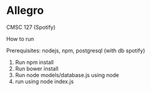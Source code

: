 # Allegro

CMSC 127 (Spotify) 

How to run

Prerequisites: nodejs, npm, postgresql (with db spotify)

1. Run npm install
2. Run bower install
3. Run node models/database.js using node
4. run using node index.js
